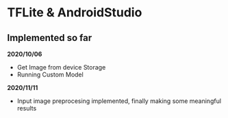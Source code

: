 # TFLite & AndroidStudio
## Implemented so far
__2020/10/06__
+ Get Image from device Storage
+ Running Custom Model

__2020/11/11__
+ Input image preprocesing implemented, finally making some meaningful results
